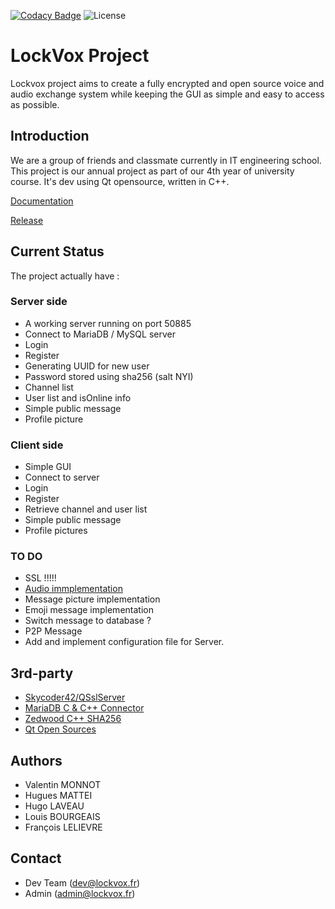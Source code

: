 [![Codacy Badge](https://app.codacy.com/project/badge/Grade/808bb4b5cc554ac79c0d9cb77c4910d2)](https://www.codacy.com/gh/ValentinGrim/LockVox/dashboard?utm_source=github.com&amp;utm_medium=referral&amp;utm_content=ValentinGrim/LockVox&amp;utm_campaign=Badge_Grade)
![License](https://img.shields.io/github/license/ValentinGrim/LockVox)
# LockVox Project

Lockvox project aims to create a fully encrypted and open source voice and audio exchange system while keeping the GUI as simple and easy to access as possible.

## Introduction

We are a group of friends and classmate currently in IT engineering school. This project is our annual project as part of our 4th year of university course.
It's dev using Qt opensource, written in C++.

[Documentation](https://lockvox.github.io/LockVox/)

[Release](https://lockvox.fr:4443/index.php/s/BMkLzFZPPwy5K7p)

## Current Status

The project actually have :

### Server side

-  A working server running on port 50885
-  Connect to MariaDB / MySQL server
-  Login
-  Register
-  Generating UUID for new user
-  Password stored using sha256 (salt NYI)
-  Channel list
-  User list and isOnline info
-  Simple public message
-  Profile picture

### Client side

-  Simple GUI
-  Connect to server
-  Login
-  Register
-  Retrieve channel and user list
-  Simple public message
-  Profile pictures

### TO DO

-  SSL !!!!!
-  [Audio immplementation](https://github.com/hyugzz/LVAudioSession)
-  Message picture implementation
-  Emoji message implementation
-  Switch message to database ?
-  P2P Message
-  Add and implement configuration file for Server. 

## 3rd-party

-  [Skycoder42/QSslServer](https://github.com/Skycoder42/QSslServer)
-  [MariaDB C & C++ Connector](https://mariadb.com/kb/en/mariadb-connector-c/)
-  [Zedwood C++ SHA256](http://www.zedwood.com/article/cpp-sha256-function)
-  [Qt Open Sources](https://www.qt.io/licensing/)

## Authors

-  Valentin MONNOT
-  Hugues MATTEI
-  Hugo LAVEAU
-  Louis BOURGEAIS
-  François LELIEVRE

## Contact

-  Dev Team (dev@lockvox.fr)
-  Admin (admin@lockvox.fr)
